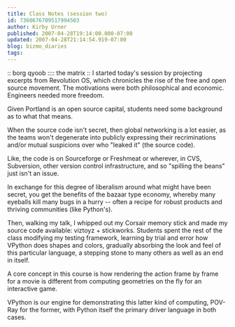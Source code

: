 ```yaml
---
title: Class Notes (session two)
id: 7360676709517994503
author: Kirby Urner
published: 2007-04-28T19:14:00.000-07:00
updated: 2007-04-28T21:14:54.919-07:00
blog: bizmo_diaries
tags: 
---
```


[](https://blogger.googleusercontent.com/img/b/R29vZ2xl/AVvXsEjHjhOLzAwMnAT84bwiyqvBHJEJZKhw7YQdcVxuPdySX2SS5x1EevtJNdGzviuYXm0GWZkj8K5hjm62MBPA8dUWalkokSc_MOkqlWMDf_osmo4lwcSK8mluY8PjKKTtlBFJo__x/s1600-h/psulab1.jpg) :: borg qyoob ::[](https://blogger.googleusercontent.com/img/b/R29vZ2xl/AVvXsEi1YsOUuwOhtHbEpcr6kBlCqtU5xSTCmMDS6_zSESXzNyF7Ahgc-IHIlnKPR9UJIfboasrB1ZoRSkAdwA-2ftQv3aQSjnwBMp6UfmfE6P8ydP94p_2tbczbdefESP5XzXg4JwFe/s1600-h/psulab2.jpg):: the matrix ::
I started today's session by projecting excerpts from Revolution OS, which chronicles the rise of the free and open source movement. The motivations were both philosophical and economic. Engineers needed more freedom. 

Given Portland is an open source capital, students need some background as to what that means.

When the source code isn't secret, then global networking is a lot easier, as the teams won't degenerate into publicly expressing their recriminations and/or mutual suspicions over who "leaked it" (the source code). 

Like, the code is on Sourceforge or Freshmeat or wherever, in CVS, Subversion, other version control infrastructure, and so "spilling the beans" just isn't an issue. 

In exchange for this degree of liberalism around what might have been secret, you get the benefits of the bazaar type economy, whereby many eyeballs kill many bugs in a hurry -- often a recipe for robust products and thriving communities (like Python's).

Then, walking my talk, I whipped out my Corsair memory stick and made my source code available: viztoyz + stickworks. Students spent the rest of the class modifying my testing framework, learning by trial and error how VPython does shapes and colors, gradually absorbing the look and feel of this particular language, a stepping stone to many others as well as an end in itself.

A core concept in this course is how rendering the action frame by frame for a movie is different from computing geometries on the fly for an interactive game. 

VPython is our engine for demonstrating this latter kind of computing, POV-Ray for the former, with Python itself the primary driver language in both cases.